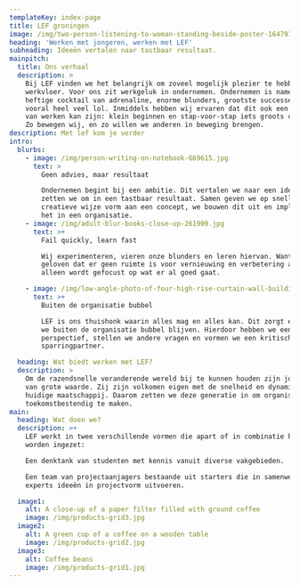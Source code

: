 ```yaml
---
templateKey: index-page
title: LEF groningen
image: /img/two-person-listening-to-woman-standing-beside-poster-1647919.jpg
heading: 'Werken met jongeren, werken met LEF'
subheading: Ideeën vertalen naar tastbaar resultaat.
mainpitch:
  title: Ons verhaal
  description: >
    Bij LEF vinden we het belangrijk om zoveel mogelijk plezier te hebben op de
    werkvloer. Voor ons zit werkgeluk in ondernemen. Ondernemen is namelijk een
    heftige cocktail van adrenaline, enorme blunders, grootste successen, maar
    vooral heel veel lol. Inmiddels hebben wij ervaren dat dit ook een manier
    van werken kan zijn: klein beginnen en stap-voor-stap iets groots creëren.
    Zo bewegen wij, en zo willen we anderen in beweging brengen.
description: Met lef kom je verder
intro:
  blurbs:
    - image: /img/person-writing-on-notebook-669615.jpg
      text: >
        Geen advies, maar resultaat

        Ondernemen begint bij een ambitie. Dit vertalen we naar een idee en
        zetten we om in een tastbaar resultaat. Samen geven we op snelle en
        creatieve wijze vorm aan een concept, we bouwen dit uit en implementeren
        het in een organisatie.
    - image: /img/adult-blur-books-close-up-261909.jpg
      text: >+
        Fail quickly, learn fast   

        Wij experimenteren, vieren onze blunders en leren hiervan. Want we
        geloven dat er geen ruimte is voor vernieuwing en verbetering als er
        alleen wordt gefocust op wat er al goed gaat. 

    - image: /img/low-angle-photo-of-four-high-rise-curtain-wall-buildings-830891.jpg
      text: >+
        Buiten de organisatie bubbel

        LEF is ons thuishonk waarin alles mag en alles kan. Dit zorgt ervoor dat
        we buiten de organisatie bubbel blijven. Hierdoor hebben we een ander
        perspectief, stellen we andere vragen en vormen we een kritische
        sparringpartner.

  heading: Wat biedt werken met LEF?
  description: >
    Om de razendsnelle veranderende wereld bij te kunnen houden zijn jongeren
    van grote waarde. Zij zijn volkomen eigen met de snelheid en dynamiek van de
    huidige maatschappij. Daarom zetten we deze generatie in om organisaties
    toekomstbestendig te maken.
main:
  heading: Wat doen we?
  description: >+
    LEF werkt in twee verschillende vormen die apart of in combinatie kunnen
    worden ingezet:

    Een denktank van studenten met kennis vanuit diverse vakgebieden.

    Een team van projectaanjagers bestaande uit starters die in samenwerking met
    experts ideeën in projectvorm uitvoeren.

  image1:
    alt: A close-up of a paper filter filled with ground coffee
    image: /img/products-grid3.jpg
  image2:
    alt: A green cup of a coffee on a wooden table
    image: /img/products-grid2.jpg
  image3:
    alt: Coffee beans
    image: /img/products-grid1.jpg
---
```


